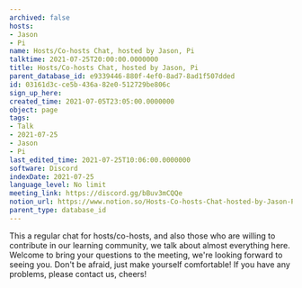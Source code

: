 ```yaml
---
archived: false
hosts:
- Jason
- Pi
name: Hosts/Co-hosts Chat, hosted by Jason, Pi
talktime: 2021-07-25T20:00:00.0000000
title: Hosts/Co-hosts Chat, hosted by Jason, Pi
parent_database_id: e9339446-880f-4ef0-8ad7-8ad1f507dded
id: 03161d3c-ce5b-436a-82e0-512729be806c
sign_up_here: 
created_time: 2021-07-05T23:05:00.0000000
object: page
tags:
- Talk
- 2021-07-25
- Jason
- Pi
last_edited_time: 2021-07-25T10:06:00.0000000
software: Discord
indexDate: 2021-07-25
language_level: No limit
meeting_link: https://discord.gg/bBuv3mCQQe
notion_url: https://www.notion.so/Hosts-Co-hosts-Chat-hosted-by-Jason-Pi-03161d3cce5b436a82e0512729be806c
parent_type: database_id
---
```







This a regular chat for hosts/co-hosts, and also those who are willing to contribute in our learning community, we talk about almost everything here. Welcome to bring your questions to the meeting, we're looking forward to seeing you. Don't be afraid, just make yourself comfortable!
If you have any problems, please contact us, cheers!




